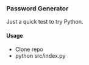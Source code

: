 ### Password Generator

Just a quick test to try Python. 

#### Usage
- Clone repo
- python src/index.py